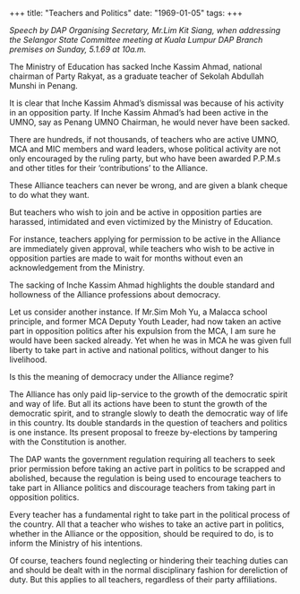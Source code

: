 +++ 
title: "Teachers and Politics"
date: "1969-01-05"
tags:
+++

_Speech by DAP Organising Secretary, Mr.Lim Kit Siang, when addressing the Selangor State Committee meeting at Kuala Lumpur DAP Branch premises on Sunday, 5.1.69 at 10a.m._

The Ministry of Education has sacked Inche Kassim Ahmad, national chairman of Party Rakyat, as a graduate teacher of Sekolah Abdullah Munshi in Penang.
	
It is clear that Inche Kassim Ahmad’s dismissal was because of his activity in an opposition party. If Inche Kassim Ahmad’s had been active in the UMNO, say as Penang UMNO Chairman, he would never have been sacked.
	
There are hundreds, if not thousands, of teachers who are active UMNO, MCA and MIC members and ward leaders, whose political activity are not only encouraged by the ruling party, but who have been awarded P.P.M.s and other titles for their ‘contributions’ to the Alliance.
	
These Alliance teachers can never be wrong, and are given a blank cheque to do what they want.
	
But teachers who wish to join and be active in opposition parties are harassed, intimidated and even victimized by the Ministry of Education.	</u>

For instance, teachers applying for permission to be active in the Alliance are immediately given approval, while teachers who wish to be active in opposition parties are made to wait for months without even an acknowledgement from the Ministry.	

The sacking of Inche Kassim Ahmad highlights the double standard and hollowness of the Alliance professions about democracy.
	
Let us consider another instance. If Mr.Sim Moh Yu, a Malacca school principle, and former MCA Deputy Youth Leader, had now taken an active part in opposition politics after his expulsion from the MCA, I am sure he would have been sacked already. Yet when he was in MCA he was given full liberty to take part in active and national politics, without danger to his livelihood.
	
Is this the meaning of democracy under the Alliance regime?
	
The Alliance has only paid lip-service to the growth of the democratic spirit and way of life. But all its actions have been to stunt the growth of the democratic spirit, and to strangle slowly to death the democratic way of life in this country. Its double standards in the question of teachers and politics is one instance. Its present proposal to freeze by-elections by tampering with the Constitution is another.
	
The DAP wants the government regulation requiring all teachers to seek prior permission before taking an active part in politics to be scrapped and abolished, because the regulation is being used to encourage teachers to take part in Alliance politics and discourage teachers from taking part in opposition politics.
	
Every teacher has a fundamental right to take part in the political process of the country. All that a teacher who wishes to take an active part in politics, whether in the Alliance or the opposition, should be required to do, is to inform the Ministry of his intentions.
	
Of course, teachers found neglecting or hindering their teaching duties can and should be dealt with in the normal disciplinary fashion for dereliction of duty. But this applies to all teachers, regardless of their party affiliations.

 
